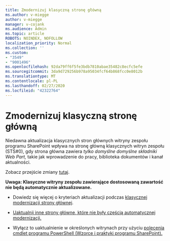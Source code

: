 ```yaml
---
title: Zmodernizuj klasyczną stronę główną
ms.author: v-miegge
author: v-miegge
manager: v-cojank
ms.audience: Admin
ms.topic: article
ROBOTS: NOINDEX, NOFOLLOW
localization_priority: Normal
ms.collection: ''
ms.custom:
- "3549"
- "9001496"
ms.openlocfilehash: 92da79ff6f5fe3bdb7810abae35482c8ecfc5efe
ms.sourcegitcommit: 3da9d729256b978a95034fcf64b868fcc0e8012b
ms.translationtype: MT
ms.contentlocale: pl-PL
ms.lasthandoff: 02/27/2020
ms.locfileid: "42322764"
---
```

# <a name="modernize-the-classic-home-page"></a>Zmodernizuj klasyczną stronę główną

Niedawna aktualizacja klasycznych stron głównych witryny zespołu programu SharePoint wpływa na stronę główną klasycznych witryn zespołu (STS#0), gdy strona główna zawiera *tylko domyślne domyślne składniki Web Part,* takie jak wprowadzenie do pracy, biblioteka dokumentów i kanał aktualności.

Zobacz przejście zmiany [tutaj](https://docs.microsoft.com/en-us/sharepoint/sharepointonline/media/homepage-upgrade-gif.gif). 

**Uwaga: Klasyczne witryny zespołu zawierające dostosowaną zawartość nie będą automatycznie aktualizowane.**

* Dowiedz się więcej o kryteriach aktualizacji podczas [klasycznej modernizacji strony głównej](https://docs.microsoft.com/sharepoint/disable-auto-modernization-classic-home-pages#why-update-classic-team-site-home-pages-to-modern).

* [Uaktualnij inne strony główne, które nie były częścią automatycznej modernizacji.](https://docs.microsoft.com/sharepoint/dev/transform/modernize-userinterface-site-pages)

* Wyłącz to uaktualnienie w określonych witrynach przy użyciu [polecenia cmdlet programu PowerShell (Wzorce i praktyki programu SharePoint).](https://docs.microsoft.com/powershell/sharepoint/sharepoint-pnp/sharepoint-pnp-cmdlets)
